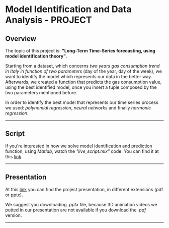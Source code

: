 # Model Identification and Data Analysis - PROJECT

## Overview
The topic of this project is: **"Long-Term Time-Series forecasting, using model identification theory"**. 

Starting from a dataset, which concerns *two years gas consumption trend in Italy in function of two parameters* (day of the year, day of the week), we want to identify the model which represents our data in the better way. 
Afterwards, we created a function that predicts the gas consumption value, using the best identified model, once you insert a tuple composed by the two parameters mentioned before.

In order to identify the best model that represents our time series process we used: *polynomial regression*, *neural networks* and finally *harmonic regression*.

***

## Script
If you're interested in how we solve model identification and prediction function, using *Matlab*, watch the *"live_script.mlx"* code. 
You can find it at this [link](https://github.com/filsky0599/Progetto-IMAD/tree/main/Scripts).

*** 

## Presentation
At this [link](https://github.com/filsky0599/Progetto-IMAD/tree/main/Presentation/FileExtension) you can find the project presentation, in different extensions (pdf or pptx).

We suggest you downloading *.pptx* file, because 3D animation videos we putted in our presentation are not available if you download the *.pdf* version.

***
